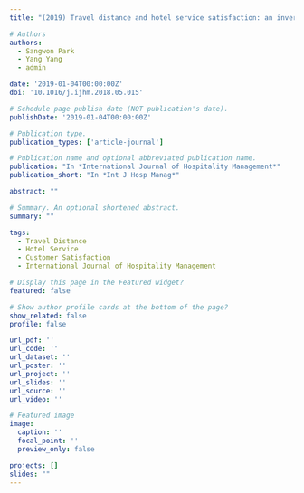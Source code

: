 ```yaml
---
title: "(2019) Travel distance and hotel service satisfaction: an inverted U-shaped relationship. International Journal of Hospitality Management, 76(Part A), pp. 261-270"

# Authors
authors:
  - Sangwon Park
  - Yang Yang
  - admin

date: '2019-01-04T00:00:00Z'
doi: '10.1016/j.ijhm.2018.05.015'

# Schedule page publish date (NOT publication's date).
publishDate: '2019-01-04T00:00:00Z'

# Publication type.
publication_types: ['article-journal']

# Publication name and optional abbreviated publication name.
publication: "In *International Journal of Hospitality Management*"
publication_short: "In *Int J Hosp Manag*"

abstract: ""

# Summary. An optional shortened abstract.
summary: ""

tags:
  - Travel Distance
  - Hotel Service
  - Customer Satisfaction
  - International Journal of Hospitality Management

# Display this page in the Featured widget?
featured: false

# Show author profile cards at the bottom of the page?
show_related: false
profile: false

url_pdf: ''
url_code: ''
url_dataset: ''
url_poster: ''
url_project: ''
url_slides: ''
url_source: ''
url_video: ''

# Featured image
image:
  caption: ''
  focal_point: ''
  preview_only: false

projects: []
slides: ""
---
```

